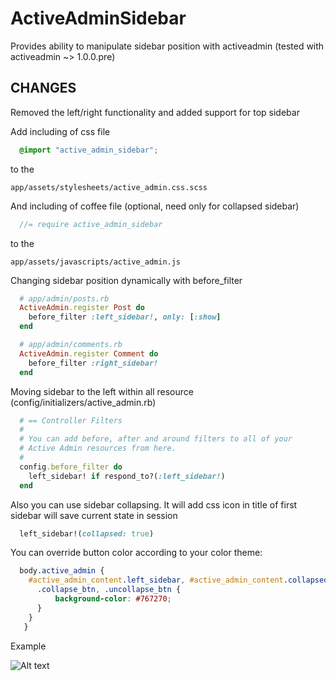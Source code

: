 # ActiveAdminSidebar

Provides ability to manipulate sidebar position with activeadmin (tested with activeadmin ~> 1.0.0.pre)


## CHANGES

Removed the left/right functionality and added support for top sidebar


Add including of css file 

```scss
  @import "active_admin_sidebar"; 
```

to the  
``` 
app/assets/stylesheets/active_admin.css.scss 
```

And including of coffee file (optional, need only for collapsed sidebar)

```js
  //= require active_admin_sidebar
```

to the  
``` 
app/assets/javascripts/active_admin.js
```

Changing sidebar position dynamically with before_filter
```ruby
  # app/admin/posts.rb
  ActiveAdmin.register Post do
    before_filter :left_sidebar!, only: [:show]
  end

  # app/admin/comments.rb
  ActiveAdmin.register Comment do
    before_filter :right_sidebar!
  end
```


Moving sidebar to the left within all resource (config/initializers/active_admin.rb)

```ruby
  # == Controller Filters
  #
  # You can add before, after and around filters to all of your
  # Active Admin resources from here.
  #
  config.before_filter do
    left_sidebar! if respond_to?(:left_sidebar!)
  end 
```

Also you can use sidebar collapsing. It will add css icon in title of first sidebar will save current state in session
```ruby
  left_sidebar!(collapsed: true)
```
You can override button color according to your color theme:
```css
  body.active_admin {
    #active_admin_content.left_sidebar, #active_admin_content.collapsed_sidebar {
      .collapse_btn, .uncollapse_btn {
          background-color: #767270;
      }
    }
   }
```

Example

![Alt text](https://raw.githubusercontent.com/activeadmin-plugins/active_admin_sidebar/master/screen/sidebar.jpg "Example")





